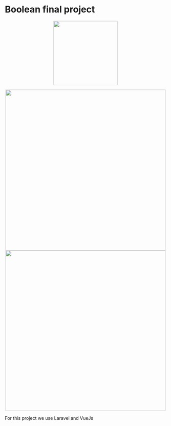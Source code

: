 # Boolean final project

<p align="center">
   <img src="https://user-images.githubusercontent.com/89645358/167169086-c4bdee9f-0664-4bbb-afd4-4dd38d14ba4b.svg" width="200px"/> 
</p>

<p align="center">
<img src="https://user-images.githubusercontent.com/89645358/167115009-120e03f7-8a0e-4dc2-9d17-70d7b919a1d8.gif" width="500"> <img src="https://user-images.githubusercontent.com/89645358/167115223-d758e278-2c82-414d-bd4e-773812e55c8c.gif" width="500"></p>
</p>

For this project we use Laravel and VueJs

